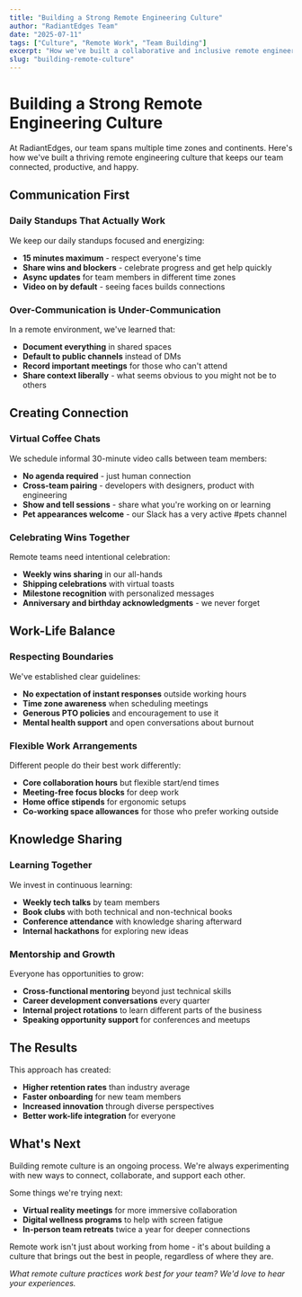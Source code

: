 ```yaml
---
title: "Building a Strong Remote Engineering Culture"
author: "RadiantEdges Team"
date: "2025-07-11"
tags: ["Culture", "Remote Work", "Team Building"]
excerpt: "How we've built a collaborative and inclusive remote engineering culture that brings out the best in our distributed team."
slug: "building-remote-culture"
---
```


# Building a Strong Remote Engineering Culture

At RadiantEdges, our team spans multiple time zones and continents. Here's how we've built a thriving remote engineering culture that keeps our team connected, productive, and happy.

## Communication First

### Daily Standups That Actually Work
We keep our daily standups focused and energizing:
- **15 minutes maximum** - respect everyone's time
- **Share wins and blockers** - celebrate progress and get help quickly
- **Async updates** for team members in different time zones
- **Video on by default** - seeing faces builds connections

### Over-Communication is Under-Communication
In a remote environment, we've learned that:
- **Document everything** in shared spaces
- **Default to public channels** instead of DMs
- **Record important meetings** for those who can't attend
- **Share context liberally** - what seems obvious to you might not be to others

## Creating Connection

### Virtual Coffee Chats
We schedule informal 30-minute video calls between team members:
- **No agenda required** - just human connection
- **Cross-team pairing** - developers with designers, product with engineering
- **Show and tell sessions** - share what you're working on or learning
- **Pet appearances welcome** - our Slack has a very active #pets channel

### Celebrating Wins Together
Remote teams need intentional celebration:
- **Weekly wins sharing** in our all-hands
- **Shipping celebrations** with virtual toasts
- **Milestone recognition** with personalized messages
- **Anniversary and birthday acknowledgments** - we never forget

## Work-Life Balance

### Respecting Boundaries
We've established clear guidelines:
- **No expectation of instant responses** outside working hours
- **Time zone awareness** when scheduling meetings
- **Generous PTO policies** and encouragement to use it
- **Mental health support** and open conversations about burnout

### Flexible Work Arrangements
Different people do their best work differently:
- **Core collaboration hours** but flexible start/end times
- **Meeting-free focus blocks** for deep work
- **Home office stipends** for ergonomic setups
- **Co-working space allowances** for those who prefer working outside

## Knowledge Sharing

### Learning Together
We invest in continuous learning:
- **Weekly tech talks** by team members
- **Book clubs** with both technical and non-technical books
- **Conference attendance** with knowledge sharing afterward
- **Internal hackathons** for exploring new ideas

### Mentorship and Growth
Everyone has opportunities to grow:
- **Cross-functional mentoring** beyond just technical skills
- **Career development conversations** every quarter
- **Internal project rotations** to learn different parts of the business
- **Speaking opportunity support** for conferences and meetups

## The Results

This approach has created:
- **Higher retention rates** than industry average
- **Faster onboarding** for new team members
- **Increased innovation** through diverse perspectives
- **Better work-life integration** for everyone

## What's Next

Building remote culture is an ongoing process. We're always experimenting with new ways to connect, collaborate, and support each other.

Some things we're trying next:
- **Virtual reality meetings** for more immersive collaboration
- **Digital wellness programs** to help with screen fatigue
- **In-person team retreats** twice a year for deeper connections

Remote work isn't just about working from home - it's about building a culture that brings out the best in people, regardless of where they are.

*What remote culture practices work best for your team? We'd love to hear your experiences.*